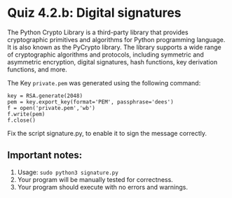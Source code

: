 # Quiz 4.2.b: Digital signatures
The Python Crypto Library is a third-party library that provides cryptographic primitives and algorithms for Python programming language. It is also known as the PyCrypto library. The library supports a wide range of cryptographic algorithms and protocols, including symmetric and asymmetric encryption, digital signatures, hash functions, key derivation functions, and more.

The Key `private.pem` was generated using the following command:

```
key = RSA.generate(2048)
pem = key.export_key(format='PEM', passphrase='dees')
f = open('private.pem','wb')
f.write(pem)
f.close() 
```

Fix the script signature.py, to enable it to sign the message correctly.

## Important notes:
1. Usage: `sudo python3 signature.py`
1. Your program will be manually tested for correctness.
1. Your program should execute with no errors and warnings.